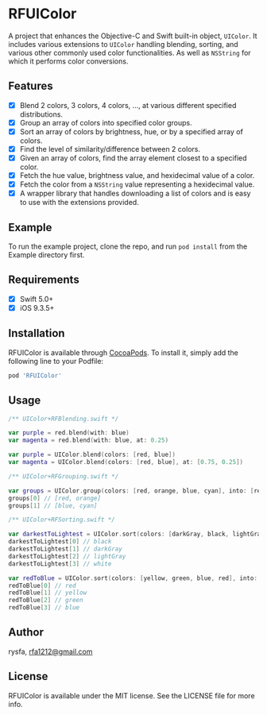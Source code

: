 # RFUIColor

<!---
[![CI Status](https://img.shields.io/travis/rysfa/RFUIColor.svg?style=flat)](https://travis-ci.org/rysfa/RFUIColor)
[![Version](https://img.shields.io/cocoapods/v/RFUIColor.svg?style=flat)](https://cocoapods.org/pods/RFUIColor)
[![License](https://img.shields.io/cocoapods/l/RFUIColor.svg?style=flat)](https://cocoapods.org/pods/RFUIColor)
[![Platform](https://img.shields.io/cocoapods/p/RFUIColor.svg?style=flat)](https://cocoapods.org/pods/RFUIColor)
-->

A project that enhances the Objective-C and Swift built-in object, `UIColor`. It includes various extensions to `UIColor` handling blending, sorting, and various other commonly used color functionalities. As well as `NSString` for which it performs color conversions.

## Features

- [x] Blend 2 colors, 3 colors, 4 colors, ..., at various different specified distributions.
- [x] Group an array of colors into specified color groups.
- [x] Sort an array of colors by brightness, hue, or by a specified array of colors.
- [x] Find the level of similarity/difference between 2 colors.
- [x] Given an array of colors, find the array element closest to a specified color.
- [x] Fetch the hue value, brightness value, and hexidecimal value of a color.
- [x] Fetch the color from a `NSString` value representing a hexidecimal value.
- [x] A wrapper library that handles downloading a list of colors and is easy to use with the extensions provided.

## Example

To run the example project, clone the repo, and run `pod install` from the Example directory first.

## Requirements

- [x] Swift 5.0+
- [x] iOS 9.3.5+

## Installation

RFUIColor is available through [CocoaPods](https://cocoapods.org). To install
it, simply add the following line to your Podfile:

```ruby
pod 'RFUIColor'
```

## Usage

```swift
/** UIColor+RFBlending.swift */

var purple = red.blend(with: blue)
var magenta = red.blend(with: blue, at: 0.25)

var purple = UIColor.blend(colors: [red, blue])
var magenta = UIColor.blend(colors: [red, blue], at: [0.75, 0.25])
```

```swift
/** UIColor+RFGrouping.swift */

var groups = UIColor.group(colors: [red, orange, blue, cyan], into: [red, blue])
groups[0] // [red, orange]
groups[1] // [blue, cyan]
```

```swift
/** UIColor+RFSorting.swift */

var darkestToLightest = UIColor.sort(colors: [darkGray, black, lightGray, white], sortedBy: .brightness, ascending: true)
darkestToLightest[0] // black
darkestToLightest[1] // darkGray
darkestToLightest[2] // lightGray
darkestToLightest[3] // white

var redToBlue = UIColor.sort(colors: [yellow, green, blue, red], into: [red, blue])
redToBlue[0] // red
redToBlue[1] // yellow
redToBlue[2] // green
redToBlue[3] // blue
```

## Author

rysfa, rfa1212@gmail.com

## License

RFUIColor is available under the MIT license. See the LICENSE file for more info.
